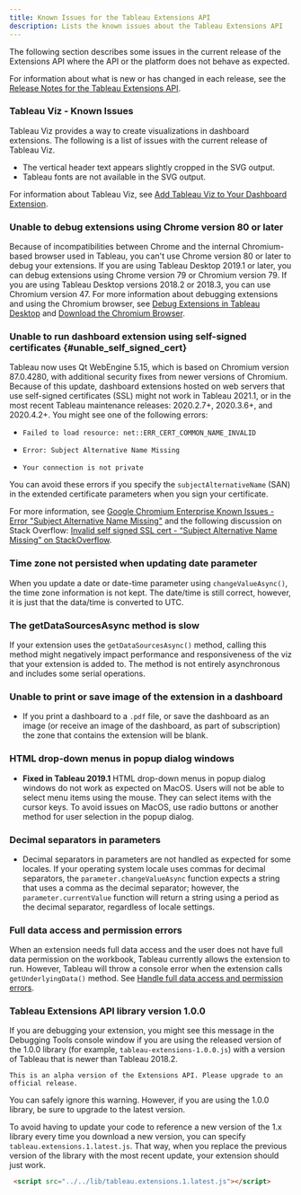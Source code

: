 ```yaml
---
title: Known Issues for the Tableau Extensions API
description: Lists the known issues about the Tableau Extensions API
--- 
```


The following section describes some issues in the current release of the Extensions API where the API or the platform does not behave as expected.

For information about what is new or has changed in each release, see the [Release Notes for the Tableau Extensions API](./trex_release-notes).


### Tableau Viz - Known Issues

Tableau Viz provides a way to create visualizations in dashboard extensions. The following is a list of issues with the current release of Tableau Viz.

* The vertical header text appears slightly cropped in the SVG output.
* Tableau fonts are not available in the SVG output.

For information about Tableau Viz, see [Add Tableau Viz to Your Dashboard Extension](./trex_tableau_viz).

### Unable to debug extensions using Chrome version 80 or later

Because of incompatibilities between Chrome and the internal Chromium-based browser used in Tableau, you can't use Chrome version 80 or later to debug your extensions. If you are using Tableau Desktop 2019.1 or later, you can debug extensions using Chrome version 79 or Chromium version 79. If you are using Tableau Desktop versions 2018.2 or 2018.3, you can use Chromium version 47. For more information about debugging extensions and using the Chromium browser, see [Debug Extensions in Tableau Desktop](./trex_debugging) and [Download the Chromium Browser](./trex_debugging#download-the-chromium-browser).

### Unable to run dashboard extension using self-signed certificates {#unable_self_signed_cert}

Tableau now uses Qt WebEngine 5.15, which is based on Chromium version 87.0.4280, with additional security fixes from newer versions of Chromium. Because of this update, dashboard extensions hosted on web servers that use self-signed certificates (SSL) might not work in Tableau 2021.1, or in the most recent Tableau maintenance releases: 2020.2.7+, 2020.3.6+, and 2020.4.2+.
You might see one of the following errors:

* `Failed to load resource: net::ERR_CERT_COMMON_NAME_INVALID`
 
* `Error: Subject Alternative Name Missing`

* `Your connection is not private`

You can avoid these errors if you specify the `subjectAlternativeName` (SAN) in the extended certificate parameters when you sign your certificate.

For more information, see [Google Chromium Enterprise Known Issues - Error "Subject Alternative Name Missing"](https://support.google.com/chrome/a/answer/9813310?hl=en#zippy=%2Cerror-subject-alternative-name-missing-or-neterr-cert-common-name-invalid-or-your-connection-is-not-private) and the following discussion on Stack Overflow: [Invalid self signed SSL cert - “Subject Alternative Name Missing” on StackOverflow](https://stackoverflow.com/questions/43665243/invalid-self-signed-ssl-cert-subject-alternative-name-missing).


### Time zone not persisted when updating date parameter

When you update a date or date-time parameter using `changeValueAsync()`, the time zone information is not kept. The date/time is still correct, however, it is just that the data/time is converted to UTC.

### The getDataSourcesAsync method is slow

If your extension uses the `getDataSourcesAsync()` method, calling this method might negatively impact performance and responsiveness of the viz that your extension is added to. The method is not entirely asynchronous and includes some serial operations.

### Unable to print or save image of the extension in a dashboard

* If you print a dashboard to a `.pdf` file, or save the dashboard as an image (or receive an image of the dashboard, as part of subscription) the zone that contains the extension will be blank.

### HTML drop-down menus in popup dialog windows

* **Fixed in Tableau 2019.1** HTML drop-down menus in popup dialog windows do not work as expected on MacOS. Users will not be able to select menu items using the mouse. They can select items with the cursor keys. To avoid issues on MacOS, use radio buttons or another method for user selection in the popup dialog.

### Decimal separators in parameters

- Decimal separators in parameters are not handled as expected for some locales. If your operating system locale uses commas for decimal separators, the `parameter.changeValueAsync` function expects a string that uses a comma as the decimal separator; however, the `parameter.currentValue` function will return a string using a period as the decimal separator, regardless of locale settings.

### Full data access and permission errors

When an extension needs full data access and the user does not have full data permission on the workbook, Tableau currently allows the extension to run. However, Tableau will throw a console error when the extension calls `getUnderlyingData()` method. See [Handle full data access and permission errors](./trex_getdata#handle-full-data-access-and-permission-errors).


### Tableau Extensions API library version 1.0.0

If you are debugging your extension, you might see this message in the Debugging Tools console window if you are using the released version of the 1.0.0 library (for example, `tableau-extensions-1.0.0.js`) with a version of Tableau that is newer than Tableau 2018.2.

```cli
This is an alpha version of the Extensions API. Please upgrade to an official release.

```

You can safely ignore this warning. However, if you are using the 1.0.0 library, be sure to upgrade to the latest version.

To avoid having to update your code to reference a new version of the 1.x library every time you download a new version, you can specify `tableau.extensions.1.latest.js`. That way, when you replace the previous version of the library with the most recent update, your extension should just work.

```html
 <script src="../../lib/tableau.extensions.1.latest.js"></script>

```
